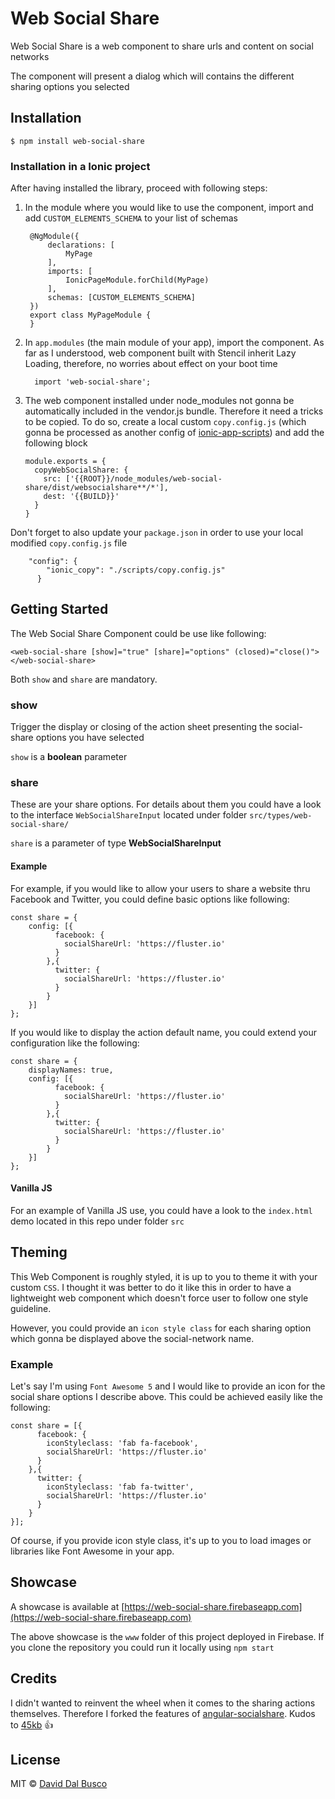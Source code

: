 # Web Social Share

Web Social Share is a web component to share urls and content on social networks

The component will present a dialog which will contains the different sharing options you selected

## Installation

    $ npm install web-social-share

### Installation in a Ionic project

After having installed the library, proceed with following steps:

1. In the module where you would like to use the component, import and add `CUSTOM_ELEMENTS_SCHEMA` to your list of schemas

        @NgModule({
            declarations: [
                MyPage
            ],
            imports: [
                IonicPageModule.forChild(MyPage)
            ],
            schemas: [CUSTOM_ELEMENTS_SCHEMA]
        })
        export class MyPageModule {
        }
        
2. In `app.modules` (the main module of your app), import the component. As far as I understood, web component built with Stencil inherit Lazy Loading, therefore, no worries about effect on your boot time

         import 'web-social-share';
         
3. The web component installed under node_modules not gonna be automatically included in the vendor.js bundle. Therefore it need a tricks to be copied. To do so, create a local custom `copy.config.js` (which gonna be processed as another config of [ionic-app-scripts](https://github.com/ionic-team/ionic-app-scripts/blob/master/config/copy.config.js)) and add the following block

       module.exports = {
         copyWebSocialShare: {
           src: ['{{ROOT}}/node_modules/web-social-share/dist/websocialshare**/*'],
           dest: '{{BUILD}}'
         }
       } 

Don't forget to also update your `package.json` in order to use your local modified `copy.config.js` file

        "config": {
            "ionic_copy": "./scripts/copy.config.js"
          }

## Getting Started

The Web Social Share Component could be use like following:

    <web-social-share [show]="true" [share]="options" (closed)="close()"></web-social-share>

Both `show` and `share` are mandatory.

### show

Trigger the display or closing of the action sheet presenting the social-share options you have selected

`show` is a **boolean** parameter

### share

These are your share options. For details about them you could have a look to the interface `WebSocialShareInput` located under folder `src/types/web-social-share/`

`share` is a parameter of type **WebSocialShareInput**

#### Example

For example, if you would like to allow your users to share a website thru Facebook and Twitter, you could define basic options like following:

    const share = {
        config: [{
              facebook: {
                socialShareUrl: 'https://fluster.io'
              }
            },{
              twitter: {
                socialShareUrl: 'https://fluster.io'
              }
            }
        }]
    };

If you would like to display the action default name, you could extend your configuration like the following: 

    const share = {
        displayNames: true,
        config: [{
              facebook: {
                socialShareUrl: 'https://fluster.io'
              }
            },{
              twitter: {
                socialShareUrl: 'https://fluster.io'
              }
            }
        }]
    };
    
#### Vanilla JS

For an example of Vanilla JS use, you could have a look to the `index.html` demo located in this repo under folder `src`

## Theming

This Web Component is roughly styled, it is up to you to theme it with your custom `CSS`. I thought it was better to do it like this in order to have a lightweight web component which doesn't force user to follow one style guideline.

However, you could provide an `icon style class` for each sharing option which gonna be displayed above the social-network name.

### Example

Let's say I'm using `Font Awesome 5` and I would like to provide an icon for the social share options I describe above. This could be achieved easily like the following:

    
    const share = [{
          facebook: {
            iconStyleclass: 'fab fa-facebook',
            socialShareUrl: 'https://fluster.io'
          }
        },{
          twitter: {
            iconStyleclass: 'fab fa-twitter',
            socialShareUrl: 'https://fluster.io'
          }
        }
    }];

Of course, if you provide icon style class, it's up to you to load images or libraries like Font Awesome in your app.

## Showcase

A showcase is available at [https://web-social-share.firebaseapp.com](https://web-social-share.firebaseapp.com)  

The above showcase is the `www` folder of this project deployed in Firebase. If you clone the repository you could run it locally using `npm start`

## Credits

I didn't wanted to reinvent the wheel when it comes to the sharing actions themselves. Therefore I forked the features of [angular-socialshare](https://github.com/720kb/angular-socialshare). Kudos to [45kb](https://github.com/45kb) :+1:

## License

MIT © [David Dal Busco](mailto:david.dalbusco@outlook.com)
